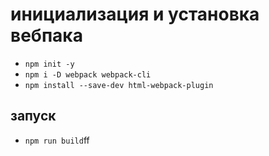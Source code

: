 # **инициализация и установка вебпака**  
  - ```npm init -y```  
  - ```npm i -D webpack webpack-cli```  
  - ```npm install --save-dev html-webpack-plugin```  

## **запуск**  
  - ```npm run build```ff